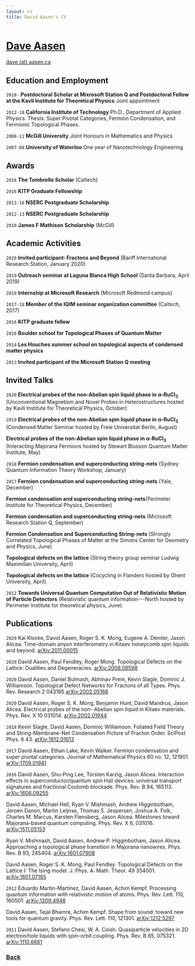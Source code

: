 ```yaml
---
layout: cv
title: David Aasen's CV
---
```


# [Dave Aasen](./)

<div id="webaddress">
<a href="dave@aasen.ca">dave (at) aasen.ca</a>
</div>

## Education and Employment

`2018-` 
__Postdoctoral Scholar at Mixrosoft Station Q and Postdoctoral Fellow at the Kavli Institute for Theoretical Physics__ Joint appointment

`2012-18` 
__California Institute of Technology__ Ph.D., Department of Applied Physics. Thesis: Super Pivotal Categories, Fermion Condensation, and Fermionic Topological Phases.

`2008-11` 
__McGill University__ Joint Honours in Mathematics and Physics 

`2007-08`
__University of Waterloo__ One year of Nanotechnology Engineering

## Awards

`2016`
__The Tombrello Scholar__ (Caltech)

`2016`
__KITP Graduate Fellowship__

`2013-16`
__NSERC Postgraduate Scholarship__

`2012-13`
__NSERC Postgraduate Scholarship__

`2010`
__James F Mathison Scholarship__ (McGill)

## Academic Activities

`2020`
__Invited participant: Fractons and Beyond__ (Banff International Research Station, January 2020)


`2019`
__Outreach seminar at Laguna Blanca High School__ (Santa Barbara, April 2019)

`2018`
__Internship at Microsoft Research__ (Microsoft Redmond campus)

`2017-18`
__Member of the IQIM seminar organization committee__ (Caltech, 2017)

`2016`
__KITP graduate fellow__

`2016`
__Boulder school for Topological Phases of Quantum Matter__

`2014`
__Les Houches summer school on topological aspects of condensed matter physics__

`2013` 
__Invited participant of the Microsoft Station Q meeting__

## Invited Talks

`2020`
__Electrical probes of the non-Abelian spin liquid phase in α-RuCl<sub>3</sub>__ (Unconventional Magnetism and Novel Probes in Heterostructures hosted by Kavli Institute for Theoretical Physics, October)

`2019`
__Electrical probes of the non-Abelian spin liquid phase in α-RuCl<sub>3</sub>__ (Condensed Matter Seminar hosted by Freie Universitat Berlin, August)


__Electrical probes of the non-Abelian spin liquid phase in α-RuCl<sub>3</sub>__ (Interacting Majorana Fermions hosted by Stewart Blusson Quantum Matter Institute, May)

`2018` 
__Fermion condensation and superconducting string-nets__ (Sydney Quantum Information Theory Workshop, January)

`2017`
__Fermion condensation and superconducting string-nets__ (Yale, December)

__Fermion condensation and superconducting string-nets__(Perimeter Institute for Theoretical Physics, December)

__Fermion condensation and superconducting string-nets__ (Microsoft Research Station Q, September)

__Fermion Condensation and Superconducting String-nets__ (Strongly Correlated Topological Phases of Matter at the Simons Center for Geometry and Physics, June)

__Topological defects on the lattice__ (String theory group seminar Ludwig Maximilian University, April)

__Topological defects on the lattice__ (Cocycling in Flanders hosted by Ghent University, April)

`2012`
__Towards Universal Quantum Computation Out of Relativistic Motion of Particle Detectors__ (Relativistic quantum information---North hosted by Perimeter Institute for theoretical physics, June)

## Publications

<!-- ### Journals -->
`2020`
Kai Klocke, David Aasen, Roger S. K. Mong, Eugene A. Demler, Jason Alicea. Time-domain anyon interferometry in Kitaev honeycomb spin liquids and beyond. [arXiv:2011.00015](https://arxiv.org/abs/2011.00015)

`2020`
David Aasen, Paul Fendley, Roger Mong. Topological Defects on the Lattice: Dualities and Degeneracies. [arXiv:2008.08598](https://arxiv.org/abs/2008.08598)

`2020`
David Aasen, Daniel Bulmash, Abhinav Prem, Kevin Slagle, Dominic J. Williamson. Topological Defect Networks for Fractons of all Types. Phys. Rev. Research 2 043165 [arXiv:2002.05166](https://arxiv.org/abs/2002.05166)

`2020`
David Aasen, Roger S. K. Mong, Benjamin Hunt, David Mandrus, Jason Alicea. Electrical probes of the non- Abelian spin liquid in Kitaev materials. Phys. Rev. X 10 031014. [arXiv:2002.01944](https://arxiv.org/abs/2002.01944)

`2018`
Kevin Slagle, David Aasen, Dominic Williamson. Foliated Field Theory and String-Membrane-Net Condensation Picture of Fracton Order. SciPost Phys. 6 43. [arXiv:1812.01613](https://arxiv.org/abs/1812.01613)

`2017`
David Aasen, Ethan Lake, Kevin Walker. Fermion condensation and super pivotal categories. Journal of Mathematical Physics 60 no. 12, 121901. [arXiv:1709.01941](https://arxiv.org/abs/1709.01941)

`2016`
David Aasen, Shu-Ping Lee, Torsten Karzig, Jason Alicea. Interaction effects in superconductor/quantum spin Hall devices: universal transport signatures and fractional Coulomb blockade. Phys. Rev. B 94, 165113. [arXiv:1606.09255](https://arxiv.org/abs/1606.09255)

David Aasen, Michael Hell, Ryan V. Mishmash, Andrew Higginbotham, Jeroen Danon, Martin Leijnse, Thomas S. Jespersen, Joshua A. Folk, Charles M. Marcus, Karsten Flensberg, Jason Alicea. Milestones toward Majorana-based quantum computing. Phys. Rev. X 6, 031016. [	arXiv:1511.05153](https://arxiv.org/abs/1511.05153)

Ryan V. Mishmash, David Aasen, Andrew P. Higginbotham, Jason Alicea. Approaching a topological phase transition in Majorana nanowires. Phys. Rev. B 93, 245404. [arXiv:1601.07908](https://arxiv.org/abs/1601.07908)

David Aasen, Roger S. K. Mong, Paul Fendley. Topological Defects on the Lattice I: The Ising model.  J. Phys. A: Math. Theor. 49 354001. [arXiv:1601.07185](https://arxiv.org/abs/1601.07185)

`2012`
Eduardo Martin-Martinez, David Aasen, Achim Kempf. Processing quantum information with relativistic motion of atoms. Phys. Rev. Lett. 110, 160501. [arXiv:1209.4948](https://arxiv.org/abs/1209.4948)

David Aasen, Tejal Bhamre, Achim Kempf. Shape from sound: toward new tools for quantum gravity. Phys. Rev. Lett. 110, 121301. [arXiv:1212.5297](https://arxiv.org/abs/1212.5297)

`2011`
David Aasen, Stefano Chesi, W. A. Coish. Quasiparticle velocities in 2D electron/hole liquids with spin-orbit coupling. Phys. Rev. B 85, 075321. [arXiv:1110.6661](https://arxiv.org/abs/1110.6661)


### [Back](./)
